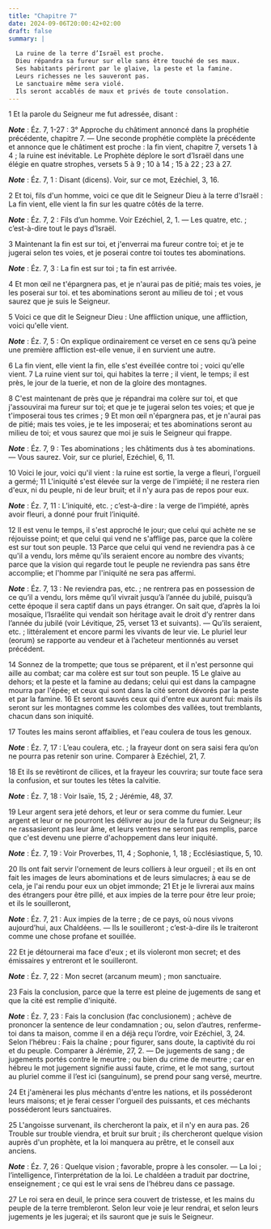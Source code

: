 ```yaml
---
title: "Chapitre 7"
date: 2024-09-06T20:00:42+02:00
draft: false
summary: |
  
  La ruine de la terre d’Israël est proche.
  Dieu répandra sa fureur sur elle sans être touché de ses maux.
  Ses habitants périront par le glaive, la peste et la famine.
  Leurs richesses ne les sauveront pas.
  Le sanctuaire même sera violé.
  Ils seront accablés de maux et privés de toute consolation.
---
```



1 Et la parole du Seigneur me fut adressée, disant :

***Note*** :  Éz. 7, 1-27 : 3° Approche du châtiment annoncé dans la prophétie précédente, chapitre 7. ― Une seconde prophétie complète la précédente et annonce que le châtiment est proche : la fin vient, chapitre 7, versets 1 à 4 ; la ruine est inévitable. Le Prophète déplore le sort d’Israël dans une élégie en quatre strophes, versets 5 à 9 ; 10 à 14 ; 15 à 22 ; 23 à 27.

***Note*** :  Éz. 7, 1 : Disant (dicens). Voir, sur ce mot, Ezéchiel, 3, 16.

2 Et toi, fils d'un homme, voici ce que dit le Seigneur Dieu à la terre d'Israël : La fin vient, elle vient la fin sur les quatre côtés de la terre.

***Note*** :  Éz. 7, 2 : Fils d’un homme. Voir Ezéchiel, 2, 1. ― Les quatre, etc. ; c’est-à-dire tout le pays d’Israël.


3 Maintenant la fin est sur toi, et j'enverrai ma fureur contre toi; et je te jugerai selon tes voies, et je poserai contre toi toutes tes abominations.

***Note*** :  Éz. 7, 3 : La fin est sur toi ; ta fin est arrivée.

4 Et mon œil ne t'épargnera pas, et je n'aurai pas de pitié; mais tes voies, je les poserai sur toi. et tes abominations seront au milieu de toi ; et vous saurez que je suis le Seigneur.


5 Voici ce que dit le Seigneur Dieu : Une affliction unique, une affliction, voici qu'elle vient.

***Note*** :  Éz. 7, 5 : On explique ordinairement ce verset en ce sens qu’à peine une première affliction est-elle venue, il en survient une autre.

6 La fin vient, elle vient la fin, elle s'est éveillée contre toi ; voici qu'elle vient. 7 La ruine vient sur toi, qui habites la terre ; il vient, le temps; il est près, le jour de la tuerie, et non de la gloire des montagnes.


8 C'est maintenant de près que je répandrai ma colère sur toi, et que j'assouvirai ma fureur sur toi; et que je te jugerai selon tes voies; et que je t'imposerai tous tes crimes ; 9 Et mon œil n'épargnera pas, et je n'aurai pas de pitié; mais tes voies, je te les imposerai; et tes abominations seront au milieu de toi; et vous saurez que moi je suis le Seigneur qui frappe.

***Note*** :  Éz. 7, 9 : Tes abominations ; les châtiments dus à tes abominations. ― Vous saurez. Voir, sur ce pluriel, Ezéchiel, 6, 11.


10 Voici le jour, voici qu'il vient : la ruine est sortie, la verge a fleuri, l'orgueil a germé; 11 L'iniquité s'est élevée sur la verge de l'impiété; il ne restera rien d'eux, ni du peuple, ni de leur bruit; et il n'y aura pas de repos pour eux.

***Note*** :  Éz. 7, 11 : L’iniquité, etc. ; c’est-à-dire : la verge de l’impiété, après avoir fleuri, a donné pour fruit l’iniquité.


12 Il est venu le temps, il s'est approché le jour; que celui qui achète ne se réjouisse point; et que celui qui vend ne s'afflige pas, parce que la colère est sur tout son peuple. 13 Parce que celui qui vend ne reviendra pas à ce qu'il a vendu, lors même qu'ils seraient encore au nombre des vivants; parce que la vision qui regarde tout le peuple ne reviendra pas sans être accomplie; et l'homme par l'iniquité ne sera pas affermi.

***Note*** :  Éz. 7, 13 : Ne reviendra pas, etc. ; ne rentrera pas en possession de ce qu’il a vendu, lors même qu’il vivrait jusqu’à l’année du jubilé, puisqu’à cette époque il sera captif dans un pays étranger. On sait que, d’après la loi mosaïque, l’Israélite qui vendait son héritage avait le droit d’y rentrer dans l’année du jubilé (voir Lévitique, 25, verset 13 et suivants). ― Qu’ils seraient, etc. ; littéralement et encore parmi les vivants de leur vie. Le pluriel leur (eorum) se rapporte au vendeur et à l’acheteur mentionnés au verset précédent.


14 Sonnez de la trompette; que tous se préparent, et il n'est personne qui aille au combat; car ma colère est sur tout son peuple. 15 Le glaive au dehors; et la peste et la famine au dedans; celui qui est dans la campagne mourra par l'épée; et ceux qui sont dans la cité seront dévorés par la peste et par la famine. 16 Et seront sauvés ceux qui d'entre eux auront fui: mais ils seront sur les montagnes comme les colombes des vallées, tout tremblants, chacun dans son iniquité.


17 Toutes les mains seront affaiblies, et l'eau coulera de tous les genoux.

***Note*** :  Éz. 7, 17 : L’eau coulera, etc. ; la frayeur dont on sera saisi fera qu’on ne pourra pas retenir son urine. Comparer à Ezéchiel, 21, 7.

18 Et ils se revêtiront de cilices, et la frayeur les couvrira; sur toute face sera la confusion, et sur toutes les têtes la calvitie.

***Note*** :  Éz. 7, 18 : Voir Isaïe, 15, 2 ; Jérémie, 48, 37.


19 Leur argent sera jeté dehors, et leur or sera comme du fumier. Leur argent et leur or ne pourront les délivrer au jour de la fureur du Seigneur; ils ne rassasieront pas leur âme, et leurs ventres ne seront pas remplis, parce que c'est devenu une pierre d'achoppement dans leur iniquité.

***Note*** :  Éz. 7, 19 : Voir Proverbes, 11, 4 ; Sophonie, 1, 18 ; Ecclésiastique, 5, 10.

20 Ils ont fait servir l'ornement de leurs colliers à leur orgueil ; et ils en ont fait les images de leurs abominations et de leurs simulacres; à eau se de cela, je l'ai rendu pour eux un objet immonde; 21 Et je le livrerai aux mains des étrangers pour être pillé, et aux impies de la terre pour être leur proie; et ils le souilleront,

***Note*** :  Éz. 7, 21 : Aux impies de la terre ; de ce pays, où nous vivons aujourd’hui, aux Chaldéens. ― Ils le souilleront ; c’est-à-dire ils le traiteront comme une chose profane et souillée.


22 Et je détournerai ma face d'eux ; et ils violeront mon secret; et des émissaires y entreront et le souilleront.

***Note*** :  Éz. 7, 22 : Mon secret (arcanum meum) ; mon sanctuaire.

23 Fais la conclusion, parce que la terre est pleine de jugements de sang et que la cité est remplie d'iniquité.

***Note*** :  Éz. 7, 23 : Fais la conclusion (fac conclusionem) ; achève de prononcer la sentence de leur condamnation ; ou, selon d’autres, renferme-toi dans ta maison, comme il en a déjà reçu l’ordre, voir Ezéchiel, 3, 24. Selon l’hébreu : Fais la chaîne ; pour figurer, sans doute, la captivité du roi et du peuple. Comparer à Jérémie, 27, 2. ― De jugements de sang ; de jugements portés contre le meurtre ; ou bien du crime de meurtre ; car en hébreu le mot jugement signifie aussi faute, crime, et le mot sang, surtout au pluriel comme il l’est ici (sanguinum), se prend pour sang versé, meurtre.

24 Et j'amènerai les plus méchants d'entre les nations, et ils posséderont leurs maisons; et je ferai cesser l'orgueil des puissants, et ces méchants posséderont leurs sanctuaires.


25 L'angoisse survenant, ils chercheront la paix, et il n'y en aura pas. 26 Trouble sur trouble viendra, et bruit sur bruit ; ils chercheront quelque vision auprès d'un prophète, et la loi manquera au prêtre, et le conseil aux anciens.

***Note*** :  Éz. 7, 26 : Quelque vision ; favorable, propre à les consoler. ― La loi ; l’intelligence, l’interprétation de la loi. Le chaldéen a traduit par doctrine, enseignement ; ce qui est le vrai sens de l’hébreu dans ce passage.

27 Le roi sera en deuil, le prince sera couvert de tristesse, et les mains du peuple de la terre trembleront. Selon leur voie je leur rendrai, et selon leurs jugements je les jugerai; et ils sauront que je suis le Seigneur.

